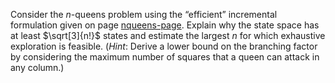 

Consider the $n$-queens problem using the
“efficient” incremental formulation given on page <a href="#">nqueens-page</a>. Explain why the state
space has at least $\sqrt[3]{n!}$ states and estimate the largest $n$
for which exhaustive exploration is feasible. (<i>Hint</i>:
Derive a lower bound on the branching factor by considering the maximum
number of squares that a queen can attack in any column.)
